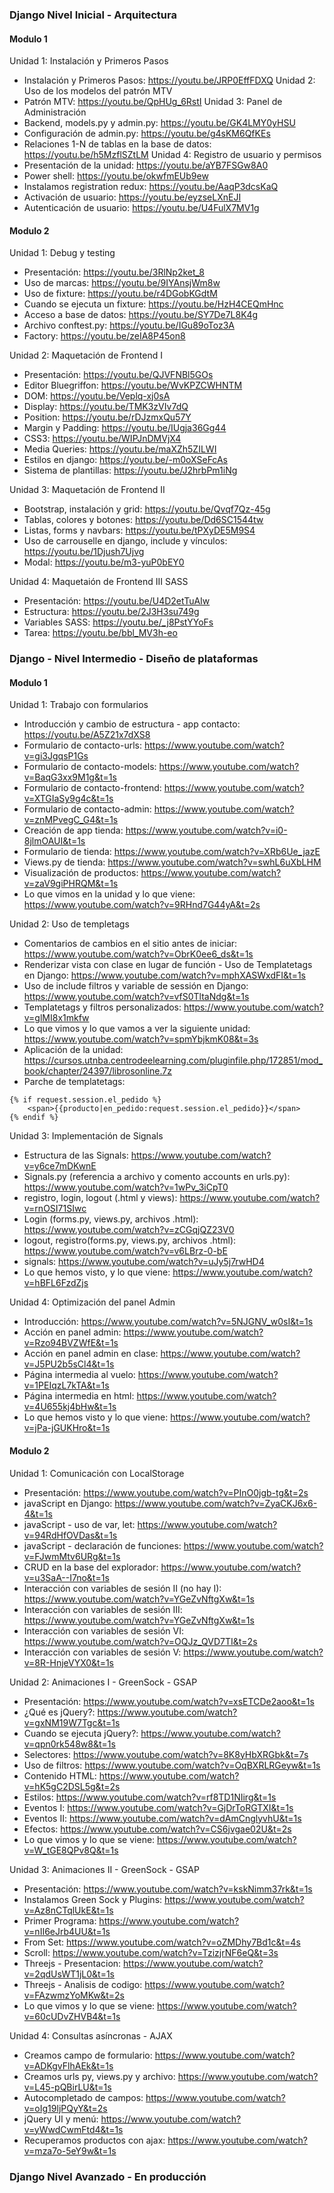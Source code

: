 ### Django Nivel Inicial - Arquitectura

#### Modulo 1
Unidad 1: Instalación y Primeros Pasos
- Instalación y Primeros Pasos: https://youtu.be/JRP0EffFDXQ
Unidad 2: Uso de los modelos del patrón MTV
- Patrón MTV: https://youtu.be/QpHUg_6RstI
Unidad 3: Panel de Administración
- Backend, models.py y admin.py: https://youtu.be/GK4LMY0yHSU
- Configuración de admin.py: https://youtu.be/g4sKM6QfKEs
- Relaciones 1-N de tablas en la base de datos: https://youtu.be/h5MzflSZtLM
Unidad 4: Registro de usuario y permisos
- Presentación de la unidad: https://youtu.be/aYB7FSGw8A0
- Power shell: https://youtu.be/okwfmEUb9ew
- Instalamos registration redux: https://youtu.be/AaqP3dcsKaQ
- Activación de usuario: https://youtu.be/eyzseLXnEJI
- Autenticación de usuario: https://youtu.be/U4FulX7MV1g

#### Modulo 2
Unidad 1: Debug y testing
- Presentación: https://youtu.be/3RlNp2ket_8
- Uso de marcas: https://youtu.be/9IYAnsjWm8w
- Uso de fixture: https://youtu.be/r4DGobKGdtM
- Cuando se ejecuta un fixture: https://youtu.be/HzH4CEQmHnc
- Acceso a base de datos: https://youtu.be/SY7De7L8K4g
- Archivo conftest.py: https://youtu.be/IGu89oToz3A
- Factory: https://youtu.be/zeIA8P45on8

Unidad 2: Maquetación de Frontend I
- Presentación: https://youtu.be/QJVFNBl5GOs
- Editor Bluegriffon: https://youtu.be/WvKPZCWHNTM
- DOM: https://youtu.be/Veplq-xj0sA
- Display: https://youtu.be/TMK3zVIv7dQ
- Position: https://youtu.be/rDJzmxQu57Y
- Margin y Padding: https://youtu.be/IUgja36Gg44
- CSS3: https://youtu.be/WIPJnDMVjX4
- Media Queries: https://youtu.be/maXZh5ZILWI
- Estilos en django: https://youtu.be/-m0oXSeFcAs
- Sistema de plantillas: https://youtu.be/J2hrbPm1iNg

Unidad 3: Maquetación de Frontend II
- Bootstrap, instalación y grid: https://youtu.be/Qvqf7Qz-45g
- Tablas, colores y botones: https://youtu.be/Dd6SC1544tw
- Listas, forms y navbars: https://youtu.be/tPXyDE5M9S4
- Uso de carrouselle en django, include y vínculos: https://youtu.be/1Djush7Ujvg
- Modal: https://youtu.be/m3-yuP0bEY0

Unidad 4: Maquetaión de Frontend III SASS
- Presentación: https://youtu.be/U4D2etTuAIw
- Estructura: https://youtu.be/2J3H3su749g
- Variables SASS: https://youtu.be/_j8PstYYoFs
- Tarea: https://youtu.be/bbl_MV3h-eo

### Django - Nivel Intermedio - Diseño de plataformas

#### Modulo 1
Unidad 1: Trabajo con formularios
- Introducción y cambio de estructura - app contacto: https://youtu.be/A5Z21x7dXS8
- Formulario de contacto-urls: https://www.youtube.com/watch?v=gi3JgqsP1Gs
- Formulario de contacto-models: https://www.youtube.com/watch?v=BaqG3xx9M1g&t=1s
- Formulario de contacto-frontend: https://www.youtube.com/watch?v=XTGIaSy9g4c&t=1s
- Formulario de contacto-admin: https://www.youtube.com/watch?v=znMPvegC_G4&t=1s
- Creación de app tienda: https://www.youtube.com/watch?v=i0-8jlmOAUI&t=1s
- Formulario de tienda: https://www.youtube.com/watch?v=XRb6Ue_jazE
- Views.py de tienda: https://www.youtube.com/watch?v=swhL6uXbLHM
- Visualización de productos: https://www.youtube.com/watch?v=zaV9giPHRQM&t=1s
- Lo que vimos en la unidad y lo que viene: https://www.youtube.com/watch?v=9RHnd7G44yA&t=2s

Unidad 2: Uso de templetags
- Comentarios de cambios en el sitio antes de iniciar: https://www.youtube.com/watch?v=ObrK0ee6_ds&t=1s
- Renderizar vista con clase en lugar de función - Uso de Templatetags en Django: https://www.youtube.com/watch?v=mphXASWxdFI&t=1s
- Uso de include filtros y variable de sessión en Django: https://www.youtube.com/watch?v=vfS0TltaNdg&t=1s
- Templatetags y filtros personalizados: https://www.youtube.com/watch?v=glMI8x1mkfw
- Lo que vimos y lo que vamos a ver la siguiente unidad: https://www.youtube.com/watch?v=spmYbjkmK08&t=3s
- Aplicación de la unidad: https://cursos.utnba.centrodeelearning.com/pluginfile.php/172851/mod_book/chapter/24397/librosonline.7z
- Parche de templatetags:
```
{% if request.session.el_pedido %}
    <span>{{producto|en_pedido:request.session.el_pedido}}</span>
{% endif %}
```

Unidad 3: Implementación de Signals
- Estructura de las Signals: https://www.youtube.com/watch?v=y6ce7mDKwnE
- Signals.py (referencia a archivo y comento accounts en urls.py): https://www.youtube.com/watch?v=1wPv_3iCpT0
- registro, login, logout (.html y views): https://www.youtube.com/watch?v=rnOSI71SIwc
- Login (forms.py, views.py, archivos .html): https://www.youtube.com/watch?v=zCGqjQZ23V0
- logout, registro(forms.py, views.py, archivos .html): https://www.youtube.com/watch?v=v6LBrz-0-bE
- signals: https://www.youtube.com/watch?v=uJy5j7rwHD4
- Lo que hemos visto, y lo que viene: https://www.youtube.com/watch?v=hBFL6FzdZjs

Unidad 4: Optimización del panel Admin
- Introducción: https://www.youtube.com/watch?v=5NJGNV_w0sI&t=1s 
- Acción en panel admin: https://www.youtube.com/watch?v=Rzo94BVZWfE&t=1s
- Acción en panel admin en clase:  https://www.youtube.com/watch?v=J5PU2b5sCl4&t=1s 
- Página intermedia al vuelo: https://www.youtube.com/watch?v=1PEIqzL7kTA&t=1s 
- Página intermedia en html: https://www.youtube.com/watch?v=4U655kj4bHw&t=1s
- Lo que hemos visto y lo que viene: https://www.youtube.com/watch?v=jPa-jGUKHro&t=1s

#### Modulo 2

Unidad 1: Comunicación con LocalStorage
- Presentación:  https://www.youtube.com/watch?v=PInO0jgb-tg&t=2s
- javaScript en Django: https://www.youtube.com/watch?v=ZyaCKJ6x6-4&t=1s
- javaScript - uso de var, let: https://www.youtube.com/watch?v=94RdHfOVDas&t=1s
- javaScript - declaración de funciones: https://www.youtube.com/watch?v=FJwmMtv6URg&t=1s
- CRUD en la base del explorador: https://www.youtube.com/watch?v=u3SaA--I7no&t=1s
- Interacción con variables de sesión II (no hay I): https://www.youtube.com/watch?v=YGeZvNftgXw&t=1s
- Interacción con variables de sesión III: https://www.youtube.com/watch?v=YGeZvNftgXw&t=1s
- Interacción con variables de sesión VI: https://www.youtube.com/watch?v=OQJz_QVD7TI&t=2s
- Interacción con variables de sesión V: https://www.youtube.com/watch?v=8R-HnjeVYX0&t=1s

Unidad 2: Animaciones I - GreenSock - GSAP
- Presentación: https://www.youtube.com/watch?v=xsETCDe2aoo&t=1s
- ¿Qué es jQuery?: https://www.youtube.com/watch?v=gxNM19W7Tgc&t=1s 
- Cuando se ejecuta jQuery?: https://www.youtube.com/watch?v=qpn0rk548w8&t=1s
- Selectores: https://www.youtube.com/watch?v=8K8yHbXRGbk&t=7s
- Uso de filtros: https://www.youtube.com/watch?v=OqBXRLRGeyw&t=1s
- Contenido HTML: https://www.youtube.com/watch?v=hK5gC2DSL5g&t=2s
- Estilos: https://www.youtube.com/watch?v=rf8TD1NIirg&t=1s
- Eventos I: https://www.youtube.com/watch?v=GjDrToRGTXI&t=1s
- Eventos II: https://www.youtube.com/watch?v=dAmCnglyvhU&t=1s
- Efectos: https://www.youtube.com/watch?v=CS6jvgae02U&t=2s 
- Lo que vimos y lo que se viene: https://www.youtube.com/watch?v=W_tGE8QPv8Q&t=1s

Unidad 3: Animaciones II - GreenSock - GSAP
- Presentación: https://www.youtube.com/watch?v=kskNimm37rk&t=1s
- Instalamos Green Sock y Plugins: https://www.youtube.com/watch?v=Az8nCTqlUkE&t=1s
- Primer Programa: https://www.youtube.com/watch?v=nII6eJrb4UU&t=1s
- From Set: https://www.youtube.com/watch?v=oZMDhy7Bd1c&t=4s 
- Scroll: https://www.youtube.com/watch?v=TzizjrNF6eQ&t=3s
- Threejs - Presentacion: https://www.youtube.com/watch?v=2qdUsWT1jL0&t=1s
- Threejs - Analisis de codigo: https://www.youtube.com/watch?v=FAzwmzYoMKw&t=2s
- Lo que vimos y lo que se viene: https://www.youtube.com/watch?v=60cUDvZHVB4&t=1s

Unidad 4: Consultas asíncronas - AJAX
- Creamos campo de formulario: https://www.youtube.com/watch?v=ADKgvFlhAEk&t=1s 
- Creamos urls py, views.py y archivo: https://www.youtube.com/watch?v=L45-pQBirLU&t=1s 
- Autocompletado de campos: https://www.youtube.com/watch?v=oIg19ljPQyY&t=2s
- jQuery UI y menú: https://www.youtube.com/watch?v=yWwdCwmFtd4&t=1s 
- Recuperamos productos con ajax: https://www.youtube.com/watch?v=mza7o-5eY9w&t=1s

### Django Nivel Avanzado - En producción
